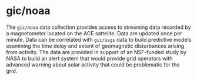 
# gic/noaa

The `gic/noaa` data collection provides access to streaming data recorded by a magnetometer located on the ACE sattelite. Data are updated once per minute. Data can be correlated with `gic/usgs` data to build predictive models examining the time delay and extent of geomagnetic disturbances arising from activity. The data are provided in support of an NSF-funded study by NASA to build an alert system that would provide grid operators with advanced warning about solar activity that could be problematic for the grid.